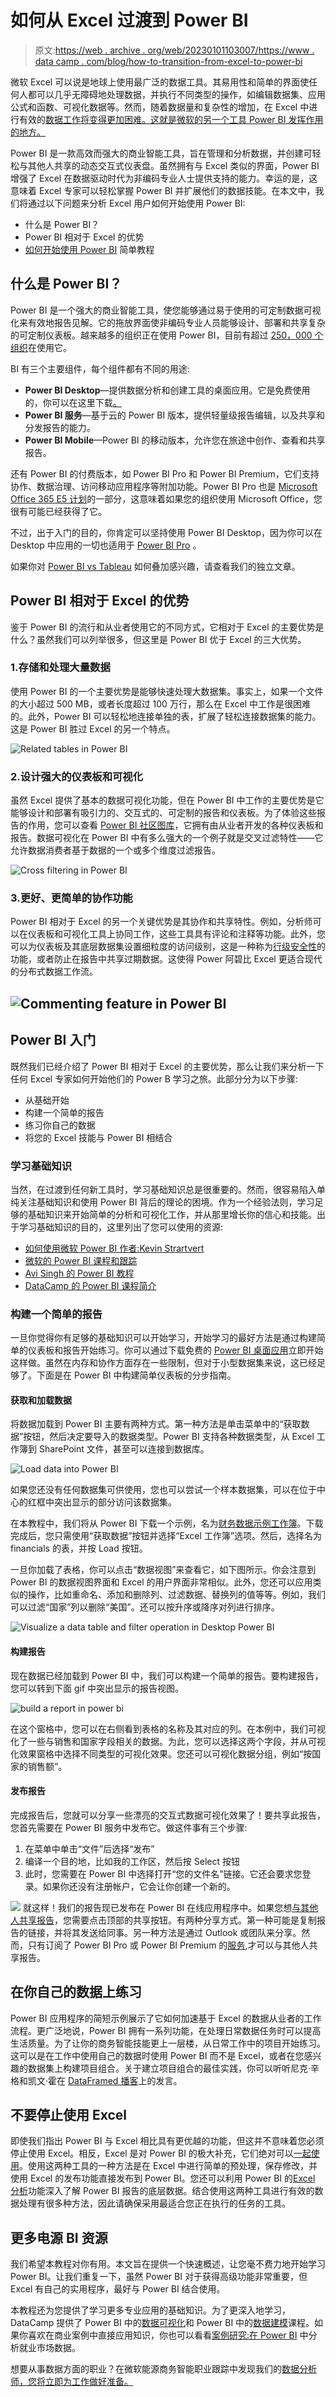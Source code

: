 # 如何从 Excel 过渡到 Power BI

> 原文:[https://web . archive . org/web/20230101103007/https://www . data camp . com/blog/how-to-transition-from-excel-to-power-bi](https://web.archive.org/web/20230101103007/https://www.datacamp.com/blog/how-to-transition-from-excel-to-power-bi)

微软 Excel 可以说是地球上使用最广泛的数据工具。其易用性和简单的界面使任何人都可以几乎无障碍地处理数据，并执行不同类型的操作，如编辑数据集、应用公式和函数、可视化数据等。然而，随着数据量和复杂性的增加，在 Excel 中进行有效的[数据工作将变得更加困难。这就是微软的另一个工具 Power BI 发挥作用的地方。](https://web.archive.org/web/20221212140010/https://www.datacamp.com/data-courses/spreadsheet-courses)

Power BI 是一款高效而强大的商业智能工具，旨在管理和分析数据，并创建可轻松与其他人共享的动态交互式仪表盘。虽然拥有与 Excel 类似的界面，Power BI 增强了 Excel 在数据驱动时代为非编码专业人士提供支持的能力。幸运的是，这意味着 Excel 专家可以轻松掌握 Power BI 并扩展他们的数据技能。在本文中，我们将通过以下问题来分析 Excel 用户如何开始使用 Power BI:

*   什么是 Power BI？
*   Power BI 相对于 Excel 的优势
*   [如何开始使用 Power BI](https://web.archive.org/web/20221212140010/https://www.datacamp.com/learn/power-bi) 简单教程

## 什么是 Power BI？

Power BI 是一个强大的商业智能工具，使您能够通过易于使用的可定制数据可视化来有效地报告见解。它的拖放界面使非编码专业人员能够设计、部署和共享复杂的可定制仪表板。越来越多的组织正在使用 Power BI，目前有超过 [250，000 个组织](https://web.archive.org/web/20221212140010/https://powerbi.microsoft.com/en-us/blog/microsoft-named-a-leader-in-2021-gartner-magic-quadrant-for-analytics-and-bi-platforms/#:~:text=Microsoft%20Power%20BI%20has%20helped,to%20make%20data%20driven%20decisions.)在使用它。

BI 有三个主要组件，每个组件都有不同的用途:

*   **Power BI Desktop**—提供数据分析和创建工具的桌面应用。它是免费使用的，你可以在这里下载[。](https://web.archive.org/web/20221212140010/https://powerbi.microsoft.com/en-us/desktop)
*   **Power BI 服务**—基于云的 Power BI 版本，提供轻量级报告编辑，以及共享和分发报告的能力。
*   **Power BI Mobile**—Power BI 的移动版本，允许您在旅途中创作、查看和共享报告。

还有 Power BI 的付费版本，如 Power BI Pro 和 Power BI Premium，它们支持协作、数据治理、访问移动应用程序等附加功能。Power BI Pro 也是 [Microsoft Office 365 E5 计划](https://web.archive.org/web/20221212140010/https://www.microsoft.com/en-gb/microsoft-365/enterprise/e5?rtc=1&activetab=pivot:overviewtab)的一部分，这意味着如果您的组织使用 Microsoft Office，您很有可能已经获得了它。

不过，出于入门的目的，你肯定可以坚持使用 Power BI Desktop，因为你可以在 Desktop 中应用的一切也适用于 [Power BI Pro](https://web.archive.org/web/20221212140010/https://powerbi.microsoft.com/en-us/pricing) 。

如果你对 [Power BI vs Tableau](https://web.archive.org/web/20221212140010/https://www.datacamp.com/blog/power-bi-vs-tableau-which-one-should-you-choose) 如何叠加感兴趣，请查看我们的独立文章。

## Power BI 相对于 Excel 的优势

鉴于 Power BI 的流行和从业者使用它的不同方式，它相对于 Excel 的主要优势是什么？虽然我们可以列举很多，但这里是 Power BI 优于 Excel 的三大优势。

### 1.存储和处理大量数据

使用 Power BI 的一个主要优势是能够快速处理大数据集。事实上，如果一个文件的大小超过 500 MB，或者长度超过 100 万行，那么在 Excel 中工作是很困难的。此外，Power BI 可以轻松地连接单独的表，扩展了轻松连接数据集的能力。这是 Power BI 胜过 Excel 的另一个特点。

![Related tables in Power BI](../Images/6450c7a35457a7494f1b3d4e77e4fc0e.png)

### 2.设计强大的仪表板和可视化

虽然 Excel 提供了基本的数据可视化功能，但在 Power BI 中工作的主要优势是它能够设计和部署有吸引力的、交互式的、可定制的报告和仪表板。为了体验这些报告的作用，您可以查看 [Power BI 社区图库](https://web.archive.org/web/20221212140010/https://community.powerbi.com/t5/Data-Stories-Gallery/bd-p/DataStoriesGallery)，它拥有由从业者开发的各种仪表板和报告。数据可视化在 Power BI 中有多么强大的一个例子就是交叉过滤特性——它允许数据消费者基于数据的一个或多个维度过滤报告。

![Cross filtering in Power BI](../Images/f703650b3d56c33e93f341887832c2ec.png)

### 3.更好、更简单的协作功能

Power BI 相对于 Excel 的另一个关键优势是其协作和共享特性。例如，分析师可以在仪表板和可视化工具上协同工作，这些工具具有评论和注释等功能。此外，您可以为仪表板及其底层数据集设置细粒度的访问级别，这是一种称为[行级安全性](https://web.archive.org/web/20221212140010/https://docs.microsoft.com/en-us/power-bi/enterprise/service-admin-rls)的功能，或者防止在报告中共享过期数据。这使得 Power 阿碧比 Excel 更适合现代的分布式数据工作流。

## ![Commenting feature in Power BI](../Images/620f3c22d731065340459b153601d95e.png)

## Power BI 入门

既然我们已经介绍了 Power BI 相对于 Excel 的主要优势，那么让我们来分析一下任何 Excel 专家如何开始他们的 Power B 学习之旅。此部分分为以下步骤:

*   从基础开始
*   构建一个简单的报告
*   练习你自己的数据
*   将您的 Excel 技能与 Power BI 相结合

### 学习基础知识

当然，在过渡到任何新工具时，学习基础知识总是很重要的。然而，很容易陷入单纯关注基础知识和使用 Power BI 背后的理论的困境。作为一个经验法则，学习足够的基础知识来开始简单的分析和可视化工作，并从那里增长你的信心和技能。出于学习基础知识的目的，这里列出了您可以使用的资源:

*   [如何使用微软 Power BI 作者:Kevin Strartvert](https://web.archive.org/web/20221212140010/https://www.youtube.com/watch?v=TmhQCQr_DCA)
*   [微软的 Power BI 课程和跟踪](https://web.archive.org/web/20221212140010/https://docs.microsoft.com/en-us/learn/powerplatform/power-bi)
*   [Avi Singh 的 Power BI 教程](https://web.archive.org/web/20221212140010/https://www.youtube.com/watch?v=AGrl-H87pRU)
*   [DataCamp 的 Power BI 课程简介](https://web.archive.org/web/20221212140010/https://www.datacamp.com/courses/introduction-to-power-bi)

### 构建一个简单的报告

一旦你觉得你有足够的基础知识可以开始学习，开始学习的最好方法是通过构建简单的仪表板和报告开始练习。你可以通过下载免费的 [Power BI 桌面应用](https://web.archive.org/web/20221212140010/https://powerbi.microsoft.com/en-us/desktop)立即开始这样做。虽然在内存和协作方面存在一些限制，但对于小型数据集来说，这已经足够了。下面是在 Power BI 中构建简单仪表板的分步指南。

#### 获取和加载数据

将数据加载到 Power BI 主要有两种方式。第一种方法是单击菜单中的“获取数据”按钮，然后决定要导入的数据类型。Power BI 支持各种数据类型，从 Excel 工作簿到 SharePoint 文件，甚至可以连接到数据库。

![Load data into Power BI](../Images/4727ad4b24f9057121acf1c4186c414c.png)

如果您还没有任何数据集可供使用，您也可以尝试一个样本数据集，可以在位于中心的红框中突出显示的部分访问该数据集。

在本教程中，我们将从 Power BI 下载一个示例，名为[财务数据示例工作簿](https://web.archive.org/web/20221212140010/https://docs.microsoft.com/en-us/power-bi/create-reports/sample-datasets#sales--returns-sample-pbix-file)。下载完成后，您只需使用“获取数据”按钮并选择“Excel 工作簿”选项。然后，选择名为 financials 的表，并按 Load 按钮。

一旦你加载了表格，你可以点击“数据视图”来查看它，如下图所示。你会注意到 Power BI 的数据视图界面和 Excel 的用户界面非常相似。此外，您还可以应用类似的操作，比如重命名、添加和删除列、过滤数据、替换列的值等等。例如，我们可以过滤“国家”列以删除“美国”。还可以按升序或降序对列进行排序。

![Visualize a data table and filter operation in Desktop Power BI](../Images/ee67fc562fc98b008e2e2a8c1ab6cb3c.png)

#### 构建报告

现在数据已经加载到 Power BI 中，我们可以构建一个简单的报告。要构建报告，您可以转到下面 gif 中突出显示的报告视图。

![build a report in power bi](../Images/3e9ab999914d51d4a9cf82d91ed2ad8e.png)

在这个窗格中，您可以在右侧看到表格的名称及其对应的列。在本例中，我们可视化了一些与销售和国家字段相关的数据。为此，您可以选择这两个字段，并从可视化效果窗格中选择不同类型的可视化效果。您还可以可视化数据分组，例如“按国家的销售额”。

#### 发布报告

完成报告后，您就可以分享一些漂亮的交互式数据可视化效果了！要共享此报告，您首先需要在 Power BI 服务中发布它。做这件事有三个步骤:

1.  在菜单中单击“文件”后选择“发布”
2.  编译一个目的地，比如我的工作区，然后按 Select 按钮
3.  此时，您需要在 Power BI 中选择打开“您的文件名”链接。它还会要求您登录。如果你还没有注册帐户，它会让你创建一个新的。

![](../Images/c890ce2b60be7b412b92ee57407eb5dc.png)
就这样！我们的报告现已发布在 Power BI 在线应用程序中。如果您想[与其他人共享报告](https://web.archive.org/web/20221212140010/https://docs.microsoft.com/en-us/power-bi/collaborate-share/service-share-dashboards)，您需要点击顶部的共享按钮。有两种分享方式。第一种可能是复制报告的链接，并将其发送给同事。另一种方法是通过 Outlook 或团队来分享。然而，只有订阅了 Power BI Pro 或 Power BI Premium 的[服务](https://web.archive.org/web/20221212140010/https://powerbi.microsoft.com/en-us/pricing),才可以与其他人共享报告。

## 在你自己的数据上练习

Power BI 应用程序的简短示例展示了它如何加速基于 Excel 的数据从业者的工作流程。更广泛地说，Power BI 拥有一系列功能，在处理日常数据任务时可以提高生活质量。为了让你的商务智能技能更上一层楼，从日常工作中的项目开始练习。这可以是在工作中使用自己的数据时使用 Power BI 而不是 Excel，或者在您感兴趣的数据集上构建项目组合。关于建立项目组合的最佳实践，你可以听听尼克·辛格和凯文·霍在 [DataFramed 播客](https://web.archive.org/web/20221212140010/https://www.datacamp.com/community/podcast/ace-the-data-science-interview)上的发言。

## 不要停止使用 Excel

即使我们指出 Power BI 与 Excel 相比具有更优越的功能，但这并不意味着您必须停止使用 Excel。相反，Excel 是对 Power BI 的极大补充，它们绝对可以[一起使用](https://web.archive.org/web/20221212140010/https://www.red-gate.com/simple-talk/databases/sql-server/bi-sql-server/best-worlds-using-excel-power-bi-together)。使用这两种工具的一种方法是在 Excel 中进行简单的预处理，保存修改，并使用 Excel 的发布功能直接发布到 Power BI。您还可以利用 Power BI 的[Excel 分析](https://web.archive.org/web/20221212140010/https://docs.microsoft.com/en-us/power-bi/collaborate-share/service-analyze-in-excel)功能深入了解 Power BI 报告的底层数据。结合使用这两种工具进行有效的数据处理有很多种方法，因此请确保采用最适合您正在执行的任务的工具。

## 更多电源 BI 资源

我们希望本教程对你有用。本文旨在提供一个快速概述，让您毫不费力地开始学习 Power BI。让我们重复一下，虽然 Power BI 对于获得高级功能非常重要，但 Excel 有自己的实用程序，最好与 Power BI 结合使用。

本教程还为您提供了学习更多专业应用的基础知识。为了更深入地学习，DataCamp 提供了 Power BI 中的[数据可视化](https://web.archive.org/web/20221212140010/https://www.datacamp.com/courses/data-visualization-in-power-bi)和 Power BI 中的[数据建模](https://web.archive.org/web/20221212140010/https://www.datacamp.com/courses/data-modeling-in-power-bi)课程。如果你喜欢在商业案例中直接应用知识，你也可以看看[案例研究:在 Power BI](https://web.archive.org/web/20221212140010/https://www.datacamp.com/courses/case-study-analyzing-job-market-data-in-power-bi) 中分析就业市场数据。

想要从事数据方面的职业？在微软能源商务智能职业跟踪中发现我们的[数据分析师，您将立即为工作做好准备。](https://web.archive.org/web/20221212140010/https://www.datacamp.com/tracks/data-analyst-in-power-bi)